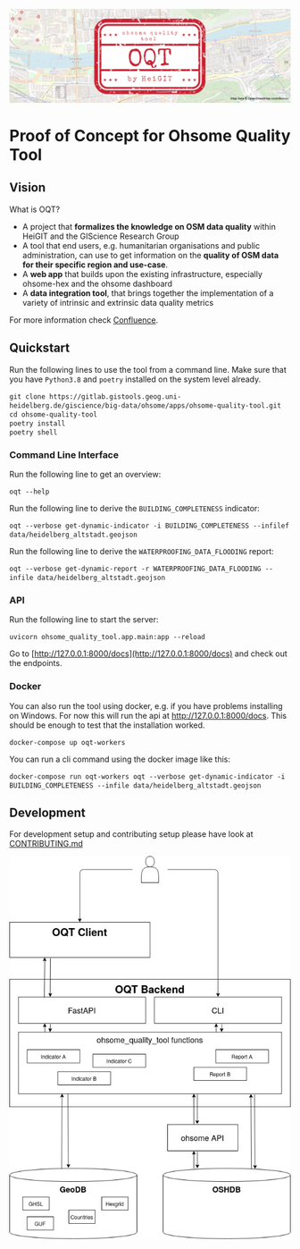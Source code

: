 ![oqt_header](logo/oqt_header.png)

# Proof of Concept for Ohsome Quality Tool

## Vision
What is OQT?
* A project that **formalizes the knowledge on OSM data quality** within HeiGIT and the GIScience Research Group
* A tool that end users, e.g. humanitarian organisations and public administration, can use to get information on the **quality of OSM data for their specific region and use-case**.
* A **web app** that builds upon the existing infrastructure, especially ohsome-hex and the ohsome dashboard
* A **data integration tool**, that brings together the implementation of a variety of intrinsic and extrinsic data quality metrics

For more information check [Confluence](https://confluence.gistools.geog.uni-heidelberg.de/display/oshdb/The+ohsome+Quality+Tool).

## Quickstart
Run the following lines to use the tool from a command line. Make sure that you have `Python3.8` and `poetry` installed on the system level already.

```
git clone https://gitlab.gistools.geog.uni-heidelberg.de/giscience/big-data/ohsome/apps/ohsome-quality-tool.git
cd ohsome-quality-tool
poetry install
poetry shell
```

### Command Line Interface
Run the following line to get an overview:
```
oqt --help 
```

Run the following line to derive the `BUILDING_COMPLETENESS` indicator:
```
oqt --verbose get-dynamic-indicator -i BUILDING_COMPLETENESS --infilef data/heidelberg_altstadt.geojson 
```

Run the following line to derive the `WATERPROOFING_DATA_FLOODING` report:
```
oqt --verbose get-dynamic-report -r WATERPROOFING_DATA_FLOODING --infile data/heidelberg_altstadt.geojson
```

### API
Run the following line to start the server:
```
uvicorn ohsome_quality_tool.app.main:app --reload
```

Go to [http://127.0.0.1:8000/docs](http://127.0.0.1:8000/docs) and check out the endpoints.


### Docker
You can also run the tool using docker, e.g. if you have problems installing on Windows. For now this will run the api at http://127.0.0.1:8000/docs. This should be enough to test that the installation worked.
```
docker-compose up oqt-workers
```

You can run a cli command using the docker image like this:
```
docker-compose run oqt-workers oqt --verbose get-dynamic-indicator -i BUILDING_COMPLETENESS --infile data/heidelberg_altstadt.geojson
```

## Development
For development setup and contributing setup please have look at [CONTRIBUTING.md](CONTRIBUTING.md)

![components](docs/componet_diagram_new.png)
